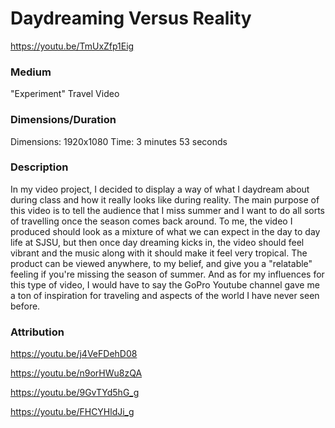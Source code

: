 # Daydreaming Versus Reality

https://youtu.be/TmUxZfp1Eig

### Medium

"Experiment" Travel Video

### Dimensions/Duration

Dimensions: 1920x1080
Time: 3 minutes 53 seconds

### Description

  In my video project, I decided to display a way of what I daydream about during class and how it really looks like during
  reality. The main purpose of this video is to tell the audience that I miss summer and I want to do all sorts of travelling
  once the season comes back around. To me, the video I produced should look as a mixture of what we can expect in the day to
  day life at SJSU, but then once day dreaming kicks in, the video should feel vibrant and the music along with it should make
  it feel very tropical. The product can be viewed anywhere, to my belief, and give you a "relatable" feeling if you're missing
  the season of summer. And as for my influences for this type of video, I would have to say the GoPro Youtube channel gave me
  a ton of inspiration for traveling and aspects of the world I have never seen before. 
  
  ### Attribution
  
  https://youtu.be/j4VeFDehD08
  
  https://youtu.be/n9orHWu8zQA
  
  https://youtu.be/9GvTYd5hG_g
  
  https://youtu.be/FHCYHldJi_g
  
